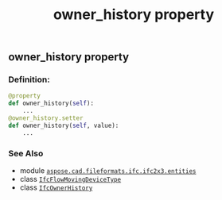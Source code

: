 ﻿---
title: owner_history property
second_title: Aspose.CAD for Python via .NET API References
description: 
type: docs
weight: 110
url: /python-net/aspose.cad.fileformats.ifc.ifc2x3.entities/ifcflowmovingdevicetype/owner_history/
is_root: false
---

## owner_history property

### Definition:
```python
@property
def owner_history(self):
    ...
@owner_history.setter
def owner_history(self, value):
    ...
```

### See Also
* module [`aspose.cad.fileformats.ifc.ifc2x3.entities`](../../)
* class [`IfcFlowMovingDeviceType`](/cad/python-net/aspose.cad.fileformats.ifc.ifc2x3.entities/ifcflowmovingdevicetype)
* class [`IfcOwnerHistory`](/cad/python-net/aspose.cad.fileformats.ifc.ifc2x3.entities/ifcownerhistory)
